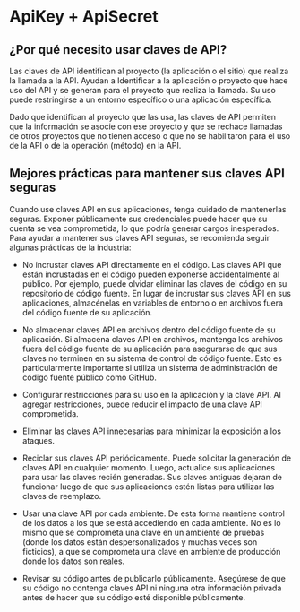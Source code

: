 # ApiKey + ApiSecret

## ¿Por qué necesito usar claves de API?

Las claves de API identifican al proyecto (la aplicación o el sitio) que realiza la llamada a la API. Ayudan a Identificar a la aplicación o proyecto que hace uso del API y se generan para el proyecto que realiza la llamada.  Su uso puede restringirse a un entorno específico o una aplicación específica.

Dado que identifican al proyecto que las usa, las claves de API permiten que la información se asocie con ese proyecto y que se rechace llamadas de otros proyectos que no tienen acceso o que no se habilitaron para el uso de la API o de la operación (método) en la API.

## Mejores prácticas para mantener sus claves API seguras

Cuando use claves API en sus aplicaciones, tenga cuidado de mantenerlas seguras. Exponer públicamente sus credenciales puede hacer que su cuenta se vea comprometida, lo que podría generar cargos inesperados. Para ayudar a mantener sus claves API seguras, se recomienda seguir algunas prácticas de la industria:

- No incrustar claves API directamente en el código. Las claves API que están incrustadas en el código pueden exponerse accidentalmente al público. Por ejemplo, puede olvidar eliminar las claves del código en su repositorio de código fuente. En lugar de incrustar sus claves API en sus aplicaciones, almacénelas en variables de entorno o en archivos fuera del código fuente de su aplicación.

- No almacenar claves API en archivos dentro del código fuente de su aplicación. Si almacena claves API en archivos, mantenga los archivos fuera del código fuente de su aplicación para asegurarse de que sus claves no terminen en su sistema de control de código fuente. Esto es particularmente importante si utiliza un sistema de administración de código fuente público como GitHub.

- Configurar restricciones para su uso en la aplicación y la clave API. Al agregar restricciones, puede reducir el impacto de una clave API comprometida.

- Eliminar las claves API innecesarias para minimizar la exposición a los ataques.

- Reciclar sus claves API periódicamente. Puede solicitar la generación de claves API en cualquier momento. Luego, actualice sus aplicaciones para usar las claves recién generadas. Sus claves antiguas dejaran de funcionar luego de que sus aplicaciones estén listas para utilizar las claves de reemplazo.

- Usar una clave API por cada ambiente. De esta forma mantiene control de los datos a los que se está accediendo en cada ambiente. No es lo mismo que se comprometa una clave en un ambiente de pruebas (donde los datos están despersonalizados y muchas veces son ficticios), a que se comprometa una clave en ambiente de producción donde los datos son reales. 

- Revisar su código antes de publicarlo públicamente. Asegúrese de que su código no contenga claves API ni ninguna otra información privada antes de hacer que su código esté disponible públicamente.
